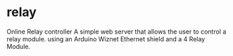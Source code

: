 # relay
Online Relay controller   A simple web server that allows the user to control a relay module.  using an Arduino Wiznet Ethernet shield and a 4 Relay Module.
